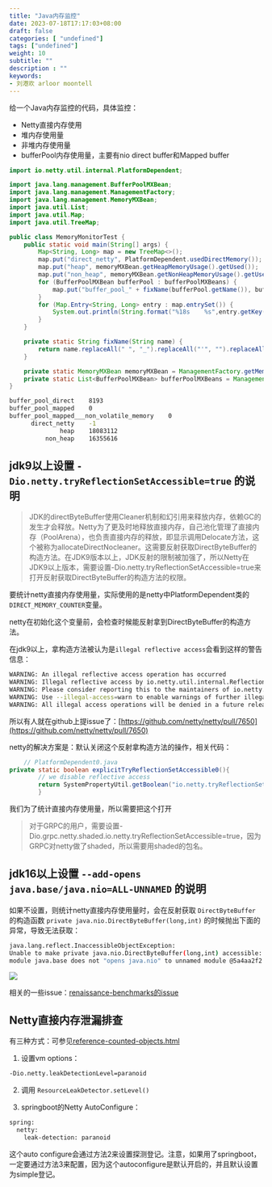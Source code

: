 ```yaml
---
title: "Java内存监控"
date: 2023-07-18T17:17:03+08:00
draft: false
categories: [ "undefined"]
tags: ["undefined"]
weight: 10
subtitle: ""
description : ""
keywords:
- 刘港欢 arloor moontell
---
```


给一个Java内存监控的代码，具体监控：

- Netty直接内存使用
- 堆内存使用量
- 非堆内存使用量
- bufferPool内存使用量，主要有nio direct buffer和Mapped buffer
<!--more-->

```java
import io.netty.util.internal.PlatformDependent;

import java.lang.management.BufferPoolMXBean;
import java.lang.management.ManagementFactory;
import java.lang.management.MemoryMXBean;
import java.util.List;
import java.util.Map;
import java.util.TreeMap;

public class MemoryMonitorTest {
    public static void main(String[] args) {
        Map<String, Long> map = new TreeMap<>();
        map.put("direct_netty", PlatformDependent.usedDirectMemory());
        map.put("heap", memoryMXBean.getHeapMemoryUsage().getUsed());
        map.put("non_heap", memoryMXBean.getNonHeapMemoryUsage().getUsed());
        for (BufferPoolMXBean bufferPool : bufferPoolMXBeans) {
            map.put("buffer_pool_" + fixName(bufferPool.getName()), bufferPool.getMemoryUsed());
        }
        for (Map.Entry<String, Long> entry : map.entrySet()) {
            System.out.println(String.format("%18s    %s",entry.getKey(),entry.getValue()));
        }
    }

    private static String fixName(String name) {
        return name.replaceAll(" ", "_").replaceAll("'", "").replaceAll("-", "_");
    }

    private static MemoryMXBean memoryMXBean = ManagementFactory.getMemoryMXBean();
    private static List<BufferPoolMXBean> bufferPoolMXBeans = ManagementFactory.getPlatformMXBeans(BufferPoolMXBean.class);
}
```

```bash
buffer_pool_direct    8193
buffer_pool_mapped    0
buffer_pool_mapped___non_volatile_memory    0
      direct_netty    -1
              heap    18083112
          non_heap    16355616
```

## jdk9以上设置 `-Dio.netty.tryReflectionSetAccessible=true` 的说明

> JDK的directByteBuffer使用Cleaner机制和幻引用来释放内存，依赖GC的发生才会释放。Netty为了更及时地释放直接内存，自己池化管理了直接内存（PoolArena），也负责直接内存的释放，即显示调用Delocate方法，这个被称为allocateDirectNocleaner。这需要反射获取DirectByteBuffer的构造方法。在JDK9版本以上，JDK反射的限制被加强了，所以Netty在JDK9以上版本，需要设置-Dio.netty.tryReflectionSetAccessible=true来打开反射获取DirectByteBuffer的构造方法的权限。

要统计netty直接内存使用量，实际使用的是netty中PlatformDependent类的`DIRECT_MEMORY_COUNTER`变量。

netty在初始化这个变量前，会检查时候能反射拿到DirectByteBuffer的构造方法。

在jdk9以上，拿构造方法被认为是`illegal reflective access`会看到这样的警告信息：

```bash
WARNING: An illegal reflective access operation has occurred
WARNING: Illegal reflective access by io.netty.util.internal.ReflectionUtil (file:/C:/Users/arloor/.m2/repository/io/netty/netty-all/4.1.53.Final/netty-all-4.1.53.Final.jar) to constructor java.nio.DirectByteBuffer(long,int)
WARNING: Please consider reporting this to the maintainers of io.netty.util.internal.ReflectionUtil
WARNING: Use --illegal-access=warn to enable warnings of further illegal reflective access operations
WARNING: All illegal access operations will be denied in a future release
```

所以有人就在github上提issue了：[https://github.com/netty/netty/pull/7650](https://github.com/netty/netty/pull/7650)

netty的解决方案是：默认关闭这个反射拿构造方法的操作，相关代码：

```java
    // PlatformDependent0.java
private static boolean explicitTryReflectionSetAccessible0(){
        // we disable reflective access
        return SystemPropertyUtil.getBoolean("io.netty.tryReflectionSetAccessible",javaVersion()< 9);
        }
```

我们为了统计直接内存使用量，所以需要把这个打开

> 对于GRPC的用户，需要设置-Dio.grpc.netty.shaded.io.netty.tryReflectionSetAccessible=true，因为GRPC对netty做了shaded，所以需要用shaded的包名。

## jdk16以上设置 `--add-opens java.base/java.nio=ALL-UNNAMED` 的说明

如果不设置，则统计netty直接内存使用量时，会在反射获取 `DirectByteBuffer` 的构造函数 `private java.nio.DirectByteBuffer(long,int)` 的时候抛出下面的异常，导致无法获取：

```bash
java.lang.reflect.InaccessibleObjectException: 
Unable to make private java.nio.DirectByteBuffer(long,int) accessible: 
module java.base does not "opens java.nio" to unnamed module @5a4aa2f2
```

![](/directByteBufferConstructor.png)

相关的一些issue：[renaissance-benchmarks的issue](https://github.com/renaissance-benchmarks/renaissance/issues/241)


## Netty直接内存泄漏排查

有三种方式：可参见[reference-counted-objects.html](https://netty.io/wiki/reference-counted-objects.html)

1. 设置vm options：

```bash
-Dio.netty.leakDetectionLevel=paranoid
```

2. 调用 `ResourceLeakDetector.setLevel()`

3. springboot的Netty AutoConfigure：

```bash
spring:
  netty:
    leak-detection: paranoid
```

这个auto configure会通过方法2来设置探测登记。注意，如果用了springboot，一定要通过方法3来配置，因为这个autoconfigure是默认开启的，并且默认设置为simple登记。
